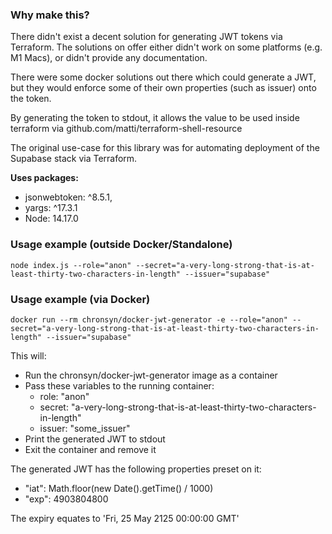 ### Why make this?

There didn't exist a decent solution for generating JWT tokens via Terraform. The solutions on offer either didn't work on some platforms (e.g. M1 Macs), or didn't provide any documentation.

There were some docker solutions out there which could generate a JWT, but they would enforce some of their own properties (such as issuer) onto the token.

By generating the token to stdout, it allows the value to be used inside terraform via github.com/matti/terraform-shell-resource

The original use-case for this library was for automating deployment of the Supabase stack via Terraform.

**Uses packages:**

- jsonwebtoken: ^8.5.1,
- yargs: ^17.3.1
- Node: 14.17.0

### Usage example (outside Docker/Standalone)

`node index.js --role="anon" --secret="a-very-long-strong-that-is-at-least-thirty-two-characters-in-length" --issuer="supabase"`

### Usage example (via Docker)

`docker run --rm chronsyn/docker-jwt-generator -e --role="anon" --secret="a-very-long-strong-that-is-at-least-thirty-two-characters-in-length" --issuer="supabase"`

This will:

- Run the chronsyn/docker-jwt-generator image as a container
- Pass these variables to the running container:
  - role: "anon"
  - secret: "a-very-long-strong-that-is-at-least-thirty-two-characters-in-length"
  - issuer: "some_issuer"
- Print the generated JWT to stdout
- Exit the container and remove it

The generated JWT has the following properties preset on it:

- "iat": Math.floor(new Date().getTime() / 1000)
- "exp": 4903804800

The expiry equates to 'Fri, 25 May 2125 00:00:00 GMT'

